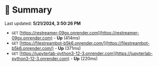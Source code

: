 # 📖 Summary
Last updated: **5/21/2024, 3:50:26 PM**

- `GET` [https://restreamer-09gx.onrender.com](https://restreamer-09gx.onrender.com) - **Up** (414ms)
- `GET` [https://filestreambot-b5k6.onrender.com/](https://filestreambot-b5k6.onrender.com/) - **Up** (371ms)
- `GET` [https://jupyterlab-python3-12-3.onrender.com](https://jupyterlab-python3-12-3.onrender.com) - **Up** (220ms)
